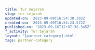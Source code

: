 ```yaml
---
title: Tur Sejarah
slug: tur-sejarah
updated-on: '2023-09-09T16:54:30.303Z'
created-on: '2023-09-09T16:54:23.572Z'
published-on: '2023-09-16T12:07:38.345Z'
f_activity: Tur Sejarah
layout: '[partner-category].html'
tags: partner-category
---
```



